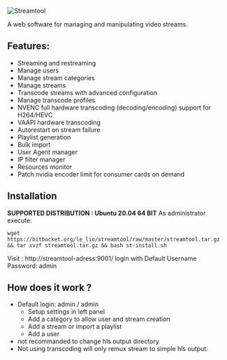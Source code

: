 ![Streamtool](https://github.com/NeySlim/streamtool/raw/master/app/www/img/streamtool.png "Streamtool")

A web software for managing and manipulating video streams.

## Features:
- Streaming and restreaming
- Manage users
- Manage stream categories
- Manage streams 
- Transcode streams with advanced configuration
- Manage transcode profiles
- NVENC full hardware transcoding (decoding/encoding) support for H264/HEVC
- VAAPI hardware transcoding
- Autorestart on stream failure
- Playlist generation
- Bulk import
- User Agent manager
- IP filter manager
- Resources monitor
- Patch nvidia encoder limit for consumer cards on demand


## Installation
 **SUPPORTED DISTRIBUTION : Ubuntu 20.04 64 BIT**
  As administrator execute:
```
wget https://bitbucket.org/le_lio/streamtool/raw/master/streamtool.tar.gz && tar xvzf streamtool.tar.gz && bash st-install.sh
```
  Visit : http://streamtool-adress:9001/ login with 
 Default Username Password: admin


## How does it work ?
- Default login: admin / admin
  - Setup settings in left panel
  - Add a category to allow user and stream creation
  - Add a stream or import a playlist
  - Add a user
- not recommanded to change hls output directory
- Not using transcoding will only remux stream to simple hls output.




